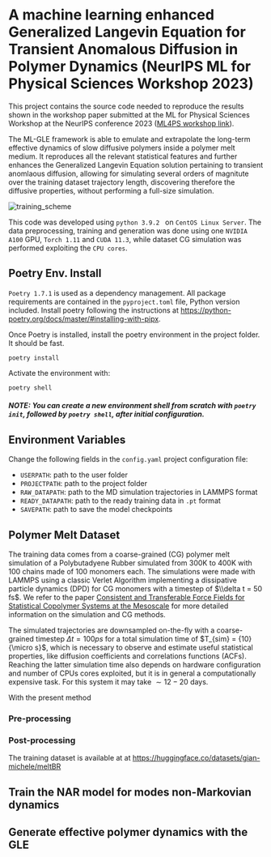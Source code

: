 # A machine learning enhanced Generalized Langevin Equation for Transient Anomalous Diffusion in Polymer Dynamics (NeurIPS ML for Physical Sciences Workshop 2023)


This project contains the source code needed to reproduce the results shown in the workshop paper submitted at the ML for Physical Sciences Workshop at the NeurIPS conference 2023 ([ML4PS workshop link](https://ml4physicalsciences.github.io/2023/)). 

The ML-GLE framework is able to emulate and extrapolate the long-term effective dynamics of slow diffusive polymers inside a polymer melt medium. It reproduces all the relevant statistical features and further enhances the Generalized Langevin Equation solution pertaining to transient anomlaous diffusion, allowing for simulating several orders of magnitute over the training dataset trajectory length, discovering therefore the diffusive properties, without performing a full-size simulation. 

![training_scheme](https://github.com/Gian-Michele-Cherchi/ml-gle/assets/43932730/256f5633-63a1-4c9b-8e2d-097f5b797982)

This code was developed using ```python 3.9.2 ``` on ```CentOS Linux Server```. The data preprocessing, training and generation was done using one ```NVIDIA A100``` GPU,  ```Torch 1.11``` and  ```CUDA 11.3```, while dataset CG simulation was performed exploiting the ```CPU cores```. 

## Poetry Env. Install
```Poetry 1.7.1``` is used as a dependency management. All package requirements are contained in the ```pyproject.toml``` file, Python version included. 
Install poetry following the instructions at https://python-poetry.org/docs/master/#installing-with-pipx.

Once Poetry is installed, install the poetry environment in the project folder. It should be fast. 
```
poetry install
```
Activate the environment with:
```
poetry shell
```
##### NOTE: You can create a new environment shell from scratch with  ```poetry init```, followed by ```poetry shell```, after initial configuration. 
## Environment Variables

Change the following fields in the ```config.yaml``` project configuration file:
- ```USERPATH```: path to the user folder
- ```PROJECTPATH```: path to the project folder
- ```RAW_DATAPATH```: path to the MD simulation trajectories in LAMMPS format
- ```READY_DATAPATH```: path to the ready training data in ```.pt``` format
- ```SAVEPATH```: path to save the model checkpoints

## Polymer Melt Dataset
The training data comes from a coarse-grained (CG) polymer melt simulation of a Polybutadyene Rubber simulated from 300K to 400K with 100 chains made of 100 monomers each. The simulations were made with LAMMPS using a classic Verlet Algorithm implementing a dissipative particle dynamics (DPD) for CG monomers with a timestep of $\\delta t = 50 fs$. We refer to the paper [Consistent and Transferable Force Fields for Statistical Copolymer Systems at the Mesoscale](https://pubs.acs.org/doi/10.1021/acs.jctc.2c00945) for more detailed information on the simulation and CG methods. 

The simulated trajectories are downsampled on-the-fly with a coarse-grained timestep $\Delta t = {100}{ps}$ for a total simulation time of $T_{sim} = {10}{\micro s}$, which is necessary to observe and estimate useful statistical properties, like diffusion coefficients and correlations functions (ACFs). Reaching the latter simulation time also depends on hardware configuration and number of CPUs cores exploited, but it is in general a computationally expensive task. For this system it may take $\sim 12-20$ days.  

With the present method

### Pre-processing 
### Post-processing

The training dataset is available at at https://huggingface.co/datasets/gian-michele/meltBR

## Train the NAR model for modes non-Markovian dynamics

## Generate effective polymer dynamics with the GLE





